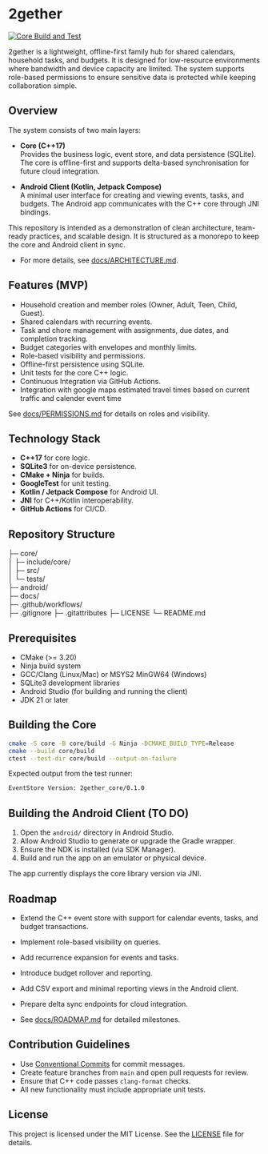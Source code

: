 # 2gether

[![Core Build and Test](https://github.com/layzer26/2gether/actions/workflows/core.yml/badge.svg)](https://github.com/layzer26/2gether/actions/workflows/core.yml)

2gether is a lightweight, offline-first family hub for shared calendars, household tasks, and budgets. It is designed for low-resource environments where bandwidth and device capacity are limited. The system supports role-based permissions to ensure sensitive data is protected while keeping collaboration simple.

## Overview

The system consists of two main layers:

- **Core (C++17)**  
  Provides the business logic, event store, and data persistence (SQLite). The core is offline-first and supports delta-based synchronisation for future cloud integration.

- **Android Client (Kotlin, Jetpack Compose)**  
  A minimal user interface for creating and viewing events, tasks, and budgets. The Android app communicates with the C++ core through JNI bindings.

This repository is intended as a demonstration of clean architecture, team-ready practices, and scalable design. It is structured as a monorepo to keep the core and Android client in sync.

- For more details, see [docs/ARCHITECTURE.md](docs/ARCHITECTURE.md).

## Features (MVP)

- Household creation and member roles (Owner, Adult, Teen, Child, Guest).
- Shared calendars with recurring events.
- Task and chore management with assignments, due dates, and completion tracking.
- Budget categories with envelopes and monthly limits.
- Role-based visibility and permissions.
- Offline-first persistence using SQLite.
- Unit tests for the core C++ logic.
- Continuous Integration via GitHub Actions.
- Integration with google maps estimated travel times based on current traffic and calender event time

See [docs/PERMISSIONS.md](docs/PERMISSIONS.md) for details on roles and visibility.


## Technology Stack

- **C++17** for core logic.
- **SQLite3** for on-device persistence.
- **CMake + Ninja** for builds.
- **GoogleTest** for unit testing.
- **Kotlin / Jetpack Compose** for Android UI.
- **JNI** for C++/Kotlin interoperability.
- **GitHub Actions** for CI/CD.

## Repository Structure

├─ core/                     
│  ├─ include/core/          
│  ├─ src/                   
│  └─ tests/                 
├─ android/                  
├─ docs/                     
├─ .github/workflows/        
├─ .gitignore
├─ .gitattributes
├─ LICENSE
└─ README.md



## Prerequisites

- CMake (>= 3.20)
- Ninja build system
- GCC/Clang (Linux/Mac) or MSYS2 MinGW64 (Windows)
- SQLite3 development libraries
- Android Studio (for building and running the client)
- JDK 21 or later

## Building the Core

```bash
cmake -S core -B core/build -G Ninja -DCMAKE_BUILD_TYPE=Release
cmake --build core/build
ctest --test-dir core/build --output-on-failure
````

Expected output from the test runner:

```bash
EventStore Version: 2gether_core/0.1.0
```

## Building the Android Client (TO DO)

1. Open the `android/` directory in Android Studio.
2. Allow Android Studio to generate or upgrade the Gradle wrapper.
3. Ensure the NDK is installed (via SDK Manager).
4. Build and run the app on an emulator or physical device.

The app currently displays the core library version via JNI.

## Roadmap

* Extend the C++ event store with support for calendar events, tasks, and budget transactions.
* Implement role-based visibility on queries.
* Add recurrence expansion for events and tasks.
* Introduce budget rollover and reporting.
* Add CSV export and minimal reporting views in the Android client.
* Prepare delta sync endpoints for cloud integration.
  
* See [docs/ROADMAP.md](docs/ROADMAP.md) for detailed milestones.

## Contribution Guidelines

* Use [Conventional Commits](https://www.conventionalcommits.org/) for commit messages.
* Create feature branches from `main` and open pull requests for review.
* Ensure that C++ code passes `clang-format` checks.
* All new functionality must include appropriate unit tests.

## License

This project is licensed under the MIT License. See the [LICENSE](LICENSE) file for details.





